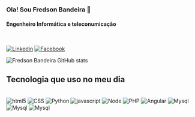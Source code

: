 ### Ola! Sou Fredson Bandeira 👋
#### Engenheiro Informática e teleconumicação 
<br/>

[![Linkedin](https://img.shields.io/badge/LinkedIn-0077B5?style=for-the-badge&logo=linkedin&logoColor=white)](https://www.linkedin.com/in/uta-std-fredson-pires-bandeira-79903322a/)
[![Facebook](https://img.shields.io/badge/Facebook-1877F2?style=for-the-badge&logo=facebook&logoColor=white)](https://www.facebook.com/fredson.piresbandeira/)
 <br>

 ![Fredson Bandeira GitHub stats](https://github-readme-stats.vercel.app/api?username=fredsonbandeira&show_icons=true&theme=dracula)

 ## Tecnologia que uso no meu dia

 <div style="display: inline_block"><br/>
 <img align="center" alt="html5" src="https://img.shields.io/badge/HTML-239120?style=for-the-badge&logo=html5&logoColor=white">
 <img align="center" alt="CSS" src="https://img.shields.io/badge/CSS-239120?&style=for-the-badge&logo=css3&logoColor=white">
  <img align="center" alt="Python" src="https://img.shields.io/badge/Python-3776AB?style=for-the-badge&logo=python&logoColor=white">
  <img align="center" alt="javascript" src="https://img.shields.io/badge/JavaScript-F7DF1E?style=for-the-badge&logo=javascript&logoColor=black">
  <img align="center" alt="Node" src="https://img.shields.io/badge/Node.js-43853D?style=for-the-badge&logo=node.js&logoColor=white">
  <img align="center" alt="PHP" src="https://img.shields.io/badge/PHP-777BB4?style=for-the-badge&logo=php&logoColor=white">
  <img align="center" alt="Angular" src="https://img.shields.io/badge/Angular-DD0031?style=for-the-badge&logo=angular&logoColor=white">
  <img align="center" alt="Mysql" src="https://img.shields.io/badge/MySQL-00000F?style=for-the-badge&logo=mysql&logoColor=white">
   <img align="center" alt="Mysql" src="https://img.shields.io/badge/Perl-39457E?style=for-the-badge&logo=perl&logoColor=white">
   <img align="center" alt="Mysql" src="[https://img.shields.io/badge/Perl-39457E?style=for-the-badge&logo=perl&logoColor=white](https://img.shields.io/badge/TypeScript-007ACC?style=for-the-badge&logo=typescript&logoColor=white)">
 </div>


